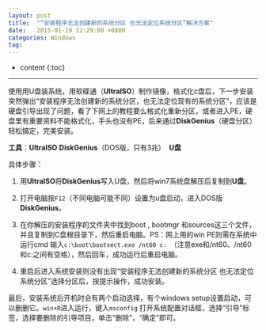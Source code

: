 ```yaml
---
layout: post
title:  "“安装程序无法创建新的系统分区 也无法定位系统分区”解决方案"
date:   2015-01-19 12:29:00 +0800
categories: Windows
tag: 
---
```


* content
{:toc}

---
使用用U盘装系统，用软碟通（**UltraISO**）制作镜像，格式化c盘后，下一步安装突然弹出“安装程序无法创建新的系统分区，也无法定位现有的系统分区”，应该是硬盘引导出现了问题，看了下网上的教程要么格式化重新分区，或者进入PE，硬盘里有重要资料不能格式化，手头也没有PE，后来通过**DiskGenius**（硬盘分区）轻松搞定，完美安装。


**工具**：**UltraISO**  **DiskGenius**（DOS版，只有3兆）  **U盘**


具体步骤：


1. 用**UltraISO**将**DiskGenius**写入U盘，然后将win7系统盘解压后复制到**U盘**。

2. 打开电脑按`F12`（不同电脑可能不同）设置为u盘启动，进入DOS版**DiskGenius**。

3. 在你解压的安装程序的文件夹中找到boot , bootmgr 和sources这三个文件，并且复制到C盘根目录下，然后重启电脑。PS：网上用的win PE则需在系统中运行cmd 输入`c:\boot\bootsect.exe /nt60 c: `（注意exe和/nt60、/nt60和c:之间有空格），然后回车，成功运行后重启电脑。

4. 重启后进入系统安装则没有出现“安装程序无法创建新的系统分区 也无法定位系统分区”选择分区后，按提示操作，成功安装。


最后，安装系统后开机时会有两个启动选择，有个windows setup设置启动，可以删删它。`win+R`进入运行，键入`msconfig` 打开系统配置对话框，选择“引导”标签，选择要删除的引导项目，单击“删除”，“确定”即可。